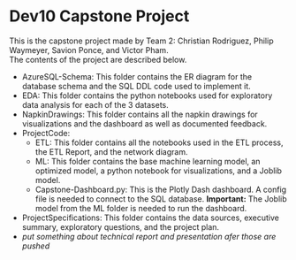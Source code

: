# Dev10 Capstone Project
This is the capstone project made by Team 2: Christian Rodriguez, Philip Waymeyer, Savion Ponce, and Victor Pham.  
The contents of the project are described below.
- AzureSQL-Schema: This folder contains the ER diagram for the database schema and the SQL DDL code used to implement it.
- EDA: This folder contains the python notebooks used for exploratory data analysis for each of the 3 datasets.
- NapkinDrawings: This folder contains all the napkin drawings for visualizations and the dashboard as well as documented feedback.
- ProjectCode:
  - ETL: This folder contains all the notebooks used in the ETL process, the ETL Report, and the network diagram.
  - ML: This folder contains the base machine learning model, an optimized model, a python notebook for visualizations, and a Joblib model.
  - Capstone-Dashboard.py: This is the Plotly Dash dashboard. A config file is needed to connect to the SQL database. **Important:** The Joblib model from the ML folder is needed to run the dashboard.
- ProjectSpecifications: This folder contains the data sources, executive summary, exploratory questions, and the project plan.
- *put something about technical report and presentation afer those are pushed*
